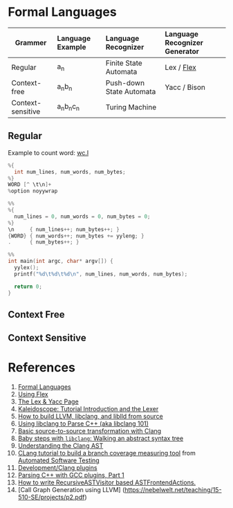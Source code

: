 # Formal Languages
| Grammer | Language Example | Language Recognizer   | Language Recognizer Generator |
|---------|:-----------------|:----------------------|:------------------------------|
| Regular | a<sub>n</sub>    | Finite State Automata | Lex / [Flex](https://github.com/westes/flex)                  |
| Context-free | a<sub>n</sub>b<sub>n</sub> | Push-down State Automata | Yacc / Bison                  |
| Context-sensitive | a<sub>n</sub>b<sub>n</sub>c<sub>n</sub> | Turing Machine |                   |


## Regular

Example to count word: [wc.l](Examples/CPP/wc-flex/wc.l)
```cpp
%{
  int num_lines, num_words, num_bytes;
%}
WORD [^ \t\n]+
%option noyywrap

%%
%{
  num_lines = 0, num_words = 0, num_bytes = 0;
%}
\n     { num_lines++; num_bytes++; }
{WORD} { num_words++; num_bytes += yyleng; }
.      { num_bytes++; }

%%
int main(int argc, char* argv[]) {
  yylex();
  printf("%d\t%d\t%d\n", num_lines, num_words, num_bytes);

  return 0;
}
```

## Context Free

## Context Sensitive

# References
1. [Formal Languages](http://csfieldguide.org.nz/en/chapters/formal-languages.html)
2. [Using Flex](http://cs.umw.edu/~finlayson/class/spring15/cpsc401/notes/04-flex.html)
3. [The Lex & Yacc Page](http://dinosaur.compilertools.net/)
4. [Kaleidoscope: Tutorial Introduction and the Lexer](http://llvm.org/docs/tutorial/OCamlLangImpl1.html)
5. [How to build LLVM, libclang, and liblld from source](https://github.com/ziglang/zig/wiki/How-to-build-LLVM,-libclang,-and-liblld-from-source)
6. [Using libclang to Parse C++ (aka libclang 101)](https://shaharmike.com/cpp/libclang/)
7. [Basic source-to-source transformation with Clang](https://eli.thegreenplace.net/2012/06/08/basic-source-to-source-transformation-with-clang)
8. [Baby steps with `libclang`: Walking an abstract syntax tree](http://bastian.rieck.ru/blog/posts/2015/baby_steps_libclang_ast/)
9. [Understanding the Clang AST](https://jonasdevlieghere.com/understanding-the-clang-ast/)
10. [CLang tutorial to build a branch coverage measuring tool](http://swtv.kaist.ac.kr/courses/cs453-fall13/Clang%20tutorial%20v4.pdf) from [Automated Software Testing](http://swtv.kaist.ac.kr/courses/cs453-fall13)
11. [Development/Clang plugins](https://wiki.documentfoundation.org/Development/Clang_plugins)
12. [Parsing C++ with GCC plugins, Part 1](https://www.codesynthesis.com/~boris/blog/2010/05/03/parsing-cxx-with-gcc-plugin-part-1/)
13. [How to write RecursiveASTVisitor based ASTFrontendActions.](https://clang.llvm.org/docs/RAVFrontendAction.html)
14. [Call Graph Generation using LLVM] (https://nebelwelt.net/teaching/15-510-SE/projects/p2.pdf)
